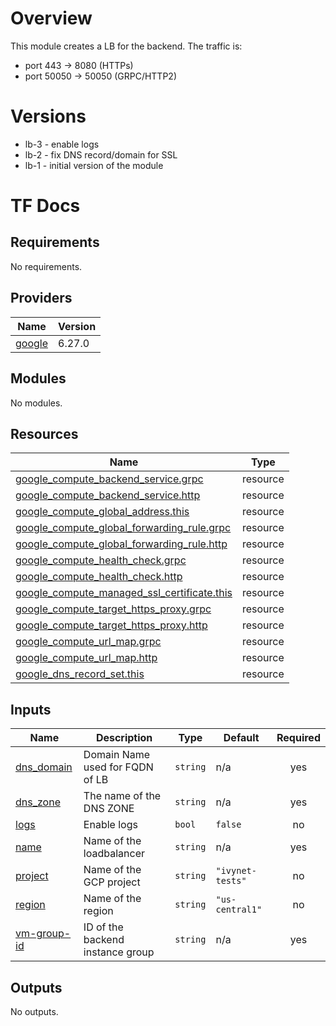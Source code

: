 # Overview

This module creates a LB for the backend.
The traffic is:
- port 443 -> 8080 (HTTPs)
- port 50050 -> 50050 (GRPC/HTTP2)

# Versions
- lb-3 - enable logs
- lb-2 - fix DNS record/domain for SSL
- lb-1 - initial version of the module

# TF Docs
<!-- BEGIN_TF_DOCS -->
## Requirements

No requirements.

## Providers

| Name | Version |
|------|---------|
| <a name="provider_google"></a> [google](#provider\_google) | 6.27.0 |

## Modules

No modules.

## Resources

| Name | Type |
|------|------|
| [google_compute_backend_service.grpc](https://registry.terraform.io/providers/hashicorp/google/latest/docs/resources/compute_backend_service) | resource |
| [google_compute_backend_service.http](https://registry.terraform.io/providers/hashicorp/google/latest/docs/resources/compute_backend_service) | resource |
| [google_compute_global_address.this](https://registry.terraform.io/providers/hashicorp/google/latest/docs/resources/compute_global_address) | resource |
| [google_compute_global_forwarding_rule.grpc](https://registry.terraform.io/providers/hashicorp/google/latest/docs/resources/compute_global_forwarding_rule) | resource |
| [google_compute_global_forwarding_rule.http](https://registry.terraform.io/providers/hashicorp/google/latest/docs/resources/compute_global_forwarding_rule) | resource |
| [google_compute_health_check.grpc](https://registry.terraform.io/providers/hashicorp/google/latest/docs/resources/compute_health_check) | resource |
| [google_compute_health_check.http](https://registry.terraform.io/providers/hashicorp/google/latest/docs/resources/compute_health_check) | resource |
| [google_compute_managed_ssl_certificate.this](https://registry.terraform.io/providers/hashicorp/google/latest/docs/resources/compute_managed_ssl_certificate) | resource |
| [google_compute_target_https_proxy.grpc](https://registry.terraform.io/providers/hashicorp/google/latest/docs/resources/compute_target_https_proxy) | resource |
| [google_compute_target_https_proxy.http](https://registry.terraform.io/providers/hashicorp/google/latest/docs/resources/compute_target_https_proxy) | resource |
| [google_compute_url_map.grpc](https://registry.terraform.io/providers/hashicorp/google/latest/docs/resources/compute_url_map) | resource |
| [google_compute_url_map.http](https://registry.terraform.io/providers/hashicorp/google/latest/docs/resources/compute_url_map) | resource |
| [google_dns_record_set.this](https://registry.terraform.io/providers/hashicorp/google/latest/docs/resources/dns_record_set) | resource |

## Inputs

| Name | Description | Type | Default | Required |
|------|-------------|------|---------|:--------:|
| <a name="input_dns_domain"></a> [dns\_domain](#input\_dns\_domain) | Domain Name used for FQDN of LB | `string` | n/a | yes |
| <a name="input_dns_zone"></a> [dns\_zone](#input\_dns\_zone) | The name of the DNS ZONE | `string` | n/a | yes |
| <a name="input_logs"></a> [logs](#input\_logs) | Enable logs | `bool` | `false` | no |
| <a name="input_name"></a> [name](#input\_name) | Name of the loadbalancer | `string` | n/a | yes |
| <a name="input_project"></a> [project](#input\_project) | Name of the GCP project | `string` | `"ivynet-tests"` | no |
| <a name="input_region"></a> [region](#input\_region) | Name of the region | `string` | `"us-central1"` | no |
| <a name="input_vm-group-id"></a> [vm-group-id](#input\_vm-group-id) | ID of the backend instance group | `string` | n/a | yes |

## Outputs

No outputs.
<!-- END_TF_DOCS -->
